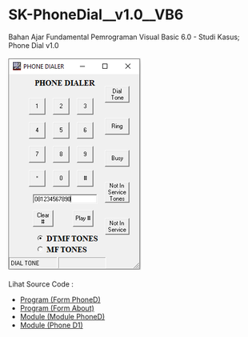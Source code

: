 # SK-PhoneDial__v1.0__VB6
Bahan Ajar Fundamental Pemrograman Visual Basic 6.0 - Studi Kasus; Phone Dial v1.0<br><br>
<img src="https://github.com/RizkyKhapidsyah/SK-PhoneDial__v1.0__VB6/blob/main/result/001.PNG"><br><br>
Lihat Source Code : <br>
- <a href="https://github.com/RizkyKhapidsyah/SK-PhoneDial__v1.0__VB6/blob/main/PhoneD.frm">Program (Form PhoneD)</a><br>
- <a href="https://github.com/RizkyKhapidsyah/SK-PhoneDial__v1.0__VB6/blob/main/frmAbout.frm">Program (Form About)</a><br>
- <a href="https://github.com/RizkyKhapidsyah/SK-PhoneDial__v1.0__VB6/blob/main/PhoneD.bas">Module (Module PhoneD)</a><br>
- <a href="https://github.com/RizkyKhapidsyah/SK-PhoneDial__v1.0__VB6/blob/main/PhoneD1.bas">Module (Phone D1)</a>
